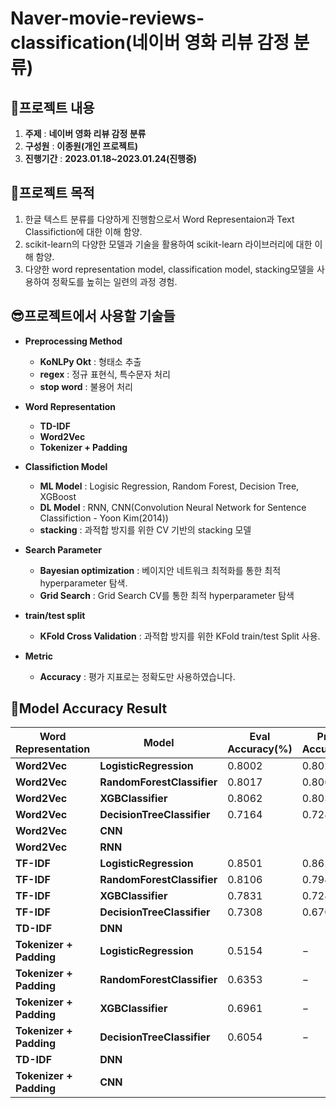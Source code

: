 # Naver-movie-reviews-classification(네이버 영화 리뷰 감정 분류)

## 💬프로젝트 내용
1. **주제** : **네이버 영화 리뷰 감정 분류**
2. **구성원** : **이종원(개인 프로젝트)**
3. **진행기간** : **2023.01.18~2023.01.24(진행중)**


## 👻프로젝트 목적
1. 한글 텍스트 분류를 다양하게 진행함으로서 Word Representaion과 Text Classifiction에 대한 이해 함양.
2. scikit-learn의 다양한 모델과 기술을 활용하여 scikit-learn 라이브러리에 대한 이해 함양.
3. 다양한 word representation model, classification model, stacking모델을 사용하여 정확도를 높히는 일련의 과정 경험.

## 😎프로젝트에서 사용할 기술들
* **Preprocessing Method**
  - **KoNLPy Okt** : 형태소 추출
  - **regex** : 정규 표현식, 특수문자 처리
  - **stop word** : 불용어 처리

* **Word Representation**
  - **TD-IDF**
  - **Word2Vec**
  - **Tokenizer + Padding**

* **Classifiction Model**
  - **ML Model** : Logisic Regression, Random Forest, Decision Tree, XGBoost
  - **DL Model** : RNN, CNN(Convolution Neural Network for Sentence Classifiction - Yoon Kim(2014))
  - **stacking** : 과적합 방지를 위한 CV 기반의 stacking 모델

* **Search Parameter**
  - **Bayesian optimization** : 베이지안 네트워크 최적화를 통한 최적 hyperparameter 탐색.
  - **Grid Search** : Grid Search CV를 통한 최적 hyperparameter 탐색

* **train/test split**
  - **KFold Cross Validation** : 과적합 방지를 위한 KFold train/test Split 사용. 

* **Metric**
  - **Accuracy** : 평가 지표로는 정확도만 사용하였습니다.

## 🤑**Model Accuracy Result**

|Word Representation|Model|Eval Accuracy(%)|Predict Accuracy(%)|
|--|--|--|--|
|**Word2Vec**|**LogisticRegression**|$0.8002$|$0.8029$|
|**Word2Vec**|**RandomForestClassifier**|$0.8017$|$0.8064$|
|**Word2Vec**|**XGBClassifier**|$0.8062$|$0.8035$|
|**Word2Vec**|**DecisionTreeClassifier**|$0.7164$|$0.7281$|
|**Word2Vec**|**CNN**|||
|**Word2Vec**|**RNN**|||
|**TF-IDF**|**LogisticRegression**|$0.8501$|$0.8620$|
|**TF-IDF**|**RandomForestClassifier**|$0.8106$|$0.7949$|
|**TF-IDF**|**XGBClassifier**|$0.7831$|$0.7282$|
|**TF-IDF**|**DecisionTreeClassifier**|$0.7308$|$0.6700$|
|**TD-IDF**|**DNN**|||
|**Tokenizer + Padding**|**LogisticRegression**|$0.5154$|$-$|
|**Tokenizer + Padding**|**RandomForestClassifier**|$0.6353$|$-$|
|**Tokenizer + Padding**|**XGBClassifier**|$0.6961$|$-$|
|**Tokenizer + Padding**|**DecisionTreeClassifier**|$0.6054$|$-$|
|**TD-IDF**|**DNN**|||
|**Tokenizer + Padding**|**CNN**|||
